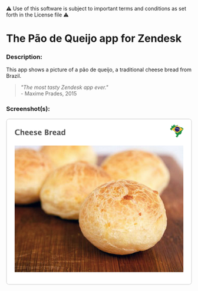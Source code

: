 ⚠️ Use of this software is subject to important terms and conditions as set forth in the License file ⚠️

# The Pão de Queijo app for Zendesk

### Description:

This app shows a picture of a pão de queijo, a traditional cheese bread from Brazil.

> *"The most tasty Zendesk app ever."*
> <br>- Maxime Prades, 2015


### Screenshot(s):

![Screenshot](assets/screenshot.png)
